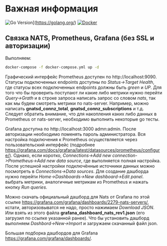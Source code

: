 # Важная информация

![Go Version](https://img.shields.io/badge/Go-1.25+-00ADD8?style=flat&logo=go)](https://golang.org/)
[![Docker](https://img.shields.io/badge/Docker-Ready-2496ED?style=flat&logo=docker)](https://www.docker.com/)

## Связка NATS, Prometheus, Grafana (без SSL и авторизации)

Выполняем:

```bash
docker-compose -f docker-compose.yml up -d
```

Графический интерфейс Prometheus доступен по http://localhost:9090. Статусы подключенных endpoints доступны по _Status->Target Health_, где статусы всех подключенных endpoints должны быть _green_ и _UP_. Для того что бы проверить поступают ли какие либо метрики нужно перейти _Query->Grath_ и в строке запроса написать запрос со словом _nats_, так как мы будем смотреть метрики по nats-server.
Например, можно написать **gnatsd_connz_total**, **gnatsd_connz_subscriptions** и т.д. Следует обратить внимание, что для накопления каких либо данных в Prometheus от nats-server, необходимо выполнить некоторые go тесты.

Grafana доступна по http://localhost:3000 admn:admin. После авторизации необходимо поменять пароль администратора. Вся настройка подключения к Prometheus осуществляется через пользовательский интерфейс (подробнее https://grafana.com/docs/grafana/latest/datasources/prometheus/configure/).
Однако, если коротко, _Connections->Add new connection->Prometheus->Add new data source_, где выполняется полная настройка. После успешной настройки подключённые источники данных можно посмотреть в _Connections->Data sources_.
Для создание дашборда нужно перейти _Home->Dashboards->New dashboard->Edit panel_. выбрать метрики, аналогичные метрикам из Prometheus и нажать кнопку _Run queries_.

Можно скачать официальный дашборд для Nats от Grafana по этой ссылке https://grafana.com/grafana/dashboards/2279-nats-servers/, кстати, авторизовыватся не надо, просто нажимаем _Download JSON_. Или взять из этого файла **grafana_dashboard_nats_rev1.json** (его загрузил по ссылке указанной ранее). Что бы установить дашборд выполняем _Dashbord->New->Import_ и загружаем скачанный файл json.

Большая подборка дашбордов для Grafana https://grafana.com/grafana/dashboards/.
